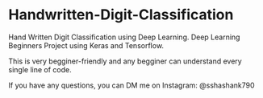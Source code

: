 # Handwritten-Digit-Classification
Hand Written Digit Classification using Deep Learning. Deep Learning Beginners Project using Keras and Tensorflow.

This is very begginer-friendly and any begginer can understand every single line of code.

If you have any questions, you can DM me on Instagram: @sshashank790
